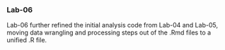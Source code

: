 
### Lab-06

Lab-06 further refined the initial analysis code from Lab-04 and Lab-05, moving data wrangling and processing steps out of the .Rmd files to a unified .R file.
